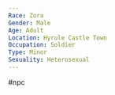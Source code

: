 ```yaml
---
Race: Zora
Gender: Male
Age: Adult
Location: Hyrule Castle Town
Occupation: Soldier
Type: Minor
Sexuality: Heterosexual
---
```

 #npc 

